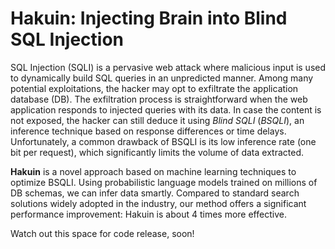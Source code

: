 # Hakuin: Injecting Brain into Blind SQL Injection

SQL Injection (SQLI) is a pervasive web attack where malicious input is used to dynamically build SQL queries in an unpredicted manner. Among many potential exploitations, the hacker may opt to exfiltrate the application database (DB). The exfiltration process is straightforward when the web application responds to injected queries with its data. In case the content is not exposed, the hacker can still deduce it using *Blind SQLI* (*BSQLI*), an inference technique based on response differences or time delays. Unfortunately, a common drawback of BSQLI is its low inference rate (one bit per request), which significantly limits the volume of data extracted.

**Hakuin** is a novel approach based on machine learning techniques to optimize BSQLI. Using probabilistic language models trained on millions of DB schemas, we can infer data smartly. Compared to standard search solutions widely adopted in the industry, our method offers a significant performance improvement: Hakuin is about 4 times more effective.

Watch out this space for code release, soon!

